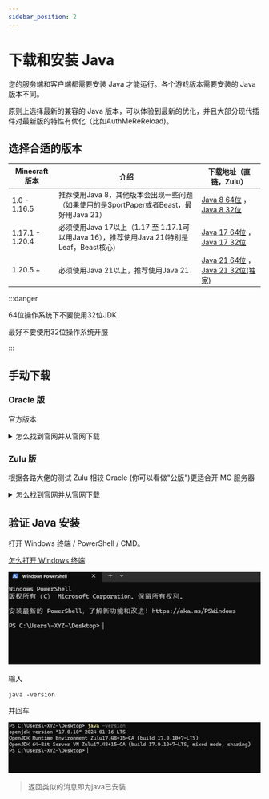 ```yaml
---
sidebar_position: 2
---
```


# 下载和安装 Java

您的服务端和客户端都需要安装 Java 才能运行。各个游戏版本需要安装的 Java 版本不同。

原则上选择最新的兼容的 Java 版本，可以体验到最新的优化，并且大部分现代插件对最新版的特性有优化（比如AuthMeReReload)。

## 选择合适的版本

| Minecraft 版本    | 介绍                                                                  | 下载地址（直链，Zulu）                                                                                                                                                              |
|-----------------|---------------------------------------------------------------------|----------------------------------------------------------------------------------------------------------------------------------------------------------------------------|
| 1.0 - 1.16.5    | 推荐使用Java 8，其他版本会出现一些问题（如果使用的是SportPaper或者Beast，最好用Java 21）          | [Java 8 64位](https://cdn.yghpy.com/DL.Javas/zulu8.74.0.17-ca-jdk8.0.392-win_x64.msi) ，[Java 8 32位](https://cdn.azul.com/zulu/bin/zulu8.78.0.19-ca-jdk8.0.412-win_i686.msi) |
| 1.17.1 - 1.20.4 | 必须使用Java 17以上（1.17 至 1.17.1可以用Java 16），推荐使用Java 21(特别是Leaf，Beast核心) | [Java 17 64位](https://cdn.yghpy.com/DL.Javas/zulu17.50.19-ca-fx-jdk17.0.11-win_x64.msi) ，[Java 17 32位](https://cdn.yghpy.com/DL.Javas/zulu17.50.19-ca-jdk17.0.11-win_i686.msi) |
| 1.20.5 +        | 必须使用Java 21以上，推荐使用Java 21                                           | [Java 21 64位](https://cdn.yghpy.com/DL.Javas/zulu21.34.19-ca-fx-jdk21.0.3-win_x64.msi) ，[Java 21 32位(独家)](https://qcymc.cloud/f/4xOtl/jdk-21.0.3-windows-32bit.zip)                                                                                        |

:::danger

64位操作系统下不要使用32位JDK

最好不要使用32位操作系统开服

:::

## 手动下载

### Oracle 版

官方版本


<details>
  <summary>怎么找到官网并从官网下载</summary>

![](_images/Oracle-1.png)
![](_images/Oracle-2.png)
![](_images/Oracle-3.png)
![](_images/Oracle-4.png)

> 如果再往下翻的话可以看到 Java 8 / 11。

![](_images/Oracle-5.png)

> 但是在这里 Java 8 需要登录才能下载。
>
> 你可以在下方链接直接下载 Java 8。
>
> > https://www.java.com/zh-CN/download/
</details>

### Zulu 版

根据各路大佬的测试 Zulu 相较 Oracle (你可以看做"公版")更适合开 MC 服务器

<details>
<summary>怎么找到官网并从官网下载</summary>
![](_images/Zulu-1.png)

> 往下翻，找到这个，选择你想要的版本

![](_images/Zulu-2.png)

> 找到 64-bit (64位) （如果你的电脑是32位的，不建议开服）。

![](_images/Zulu-3.png)

> 如果您不能安装此软件（如不兼容），请关闭此文档，且**不要向**文档编写者们提问，感谢。
</details>


## 验证 Java 安装

打开 Windows 终端 / PowerShell / CMD。

[怎么打开 Windows 终端](https://cn.bing.com/search?q=%E6%80%8E%E4%B9%88%E6%89%93%E5%BC%80windows%E6%8E%A7%E5%88%B6%E5%8F%B0)

![](_images/cmd-1.png)

输入

```
java -version
```

并回车

![](_images/cmd-2.png)

> 返回类似的消息即为java已安装

